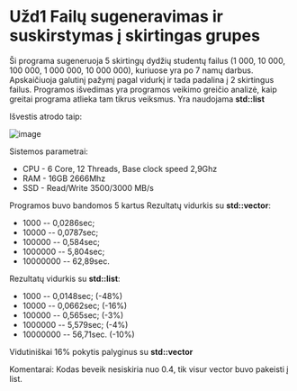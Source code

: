 # Užd1 Failų sugeneravimas ir suskirstymas į skirtingas grupes

Ši programa sugeneruoja 5 skirtingų dydžių studentų failus (1 000, 10 000, 100 000, 1 000 000, 10 000 000), kuriuose yra po 7 namų darbus. Apskaičiuoja galutinį pažymį pagal vidurkį ir tada padalina į 2 skirtingus failus. Programos išvedimas yra programos veikimo greičio analizė, kaip greitai programa atlieka tam tikrus veiksmus. Yra naudojama **std::list**

Išvestis atrodo taip:

![image](https://user-images.githubusercontent.com/69794082/139396566-42832e63-3827-4b89-8d11-ed6de7b3c0e2.png)

Sistemos parametrai: 
- CPU - 6 Core, 12 Threads, Base clock speed 2,9Ghz
- RAM - 16GB 2666Mhz
- SSD - Read/Write 3500/3000 MB/s

Programos buvo bandomos 5 kartus
Rezultatų vidurkis su **std::vector**:
- 1000 -- 0,0286sec;
- 10000 --  0,0787sec;
- 100000 -- 0,584sec;
- 1000000 -- 5,804sec;
- 10000000 -- 62,89sec.

Rezultatų vidurkis su **std::list**:
- 1000 -- 0,0148sec; (-48%)
- 10000 -- 0,0662sec; (-16%)
- 100000 -- 0,565sec;  (-3%)
- 1000000 -- 5,579sec;  (-4%)
- 10000000 -- 56,71sec.  (-10%)

Vidutiniškai 16% pokytis palyginus su **std::vector**

Komentarai:
Kodas beveik nesiskiria nuo 0.4, tik visur vector buvo pakeisti į list.
